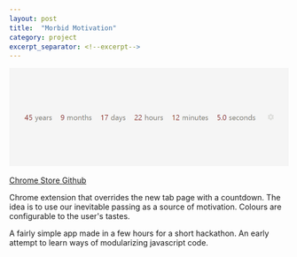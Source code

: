 ```yaml
---
layout: post
title:  "Morbid Motivation"
category: project
excerpt_separator: <!--excerpt-->
---
```

![Morbid Motivation](/assets/screen-morbid.png)

<div class="centered">
	<a class="button" href="http://chrome.google.com/webstore/detail/morbid-motivation/kjpeibokdagajocicdijpeognkpccphj">
		<i class="ion-android-globe"></i>Chrome Store
	</a> <a class="button end" href="http://github.com/jack-song/MorbidMotivation">
		<i class="ion-social-github"></i>Github
	</a>
</div>

Chrome extension that overrides the new tab page with a countdown. The idea is to use our inevitable passing as a source of motivation. Colours are configurable to the user's tastes.

A fairly simple app made in a few hours for a short hackathon. An early attempt to learn ways of  modularizing javascript code.
<!--excerpt-->
